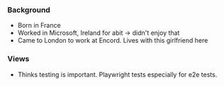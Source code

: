 
### Background
- Born in France
- Worked in Microsoft, Ireland for abit -> didn't enjoy that
- Came to London to work at Encord. Lives with this girlfriend here


### Views
- Thinks testing is important. Playwright tests especially for e2e tests.

